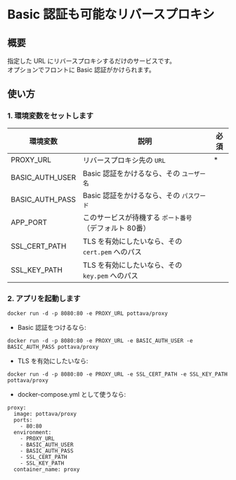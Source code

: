 # Basic 認証も可能なリバースプロキシ


## 概要

指定した URL にリバースプロキシするだけのサービスです。  
オプションでフロントに Basic 認証がかけられます。


## 使い方

### 1. 環境変数をセットします

環境変数            | 説明                                             | 必須
------------------ | ----------------------------------------------- | ---------
PROXY_URL          | リバースプロキシ先の `URL`                         | *
BASIC_AUTH_USER    | Basic 認証をかけるなら、その `ユーザー名`            | 
BASIC_AUTH_PASS    | Basic 認証をかけるなら、その `パスワード`            | 
APP_PORT           | このサービスが待機する `ポート番号` （デフォルト 80番） | 
SSL_CERT_PATH      | TLS を有効にしたいなら、その `cert.pem` へのパス     | 
SSL_KEY_PATH       | TLS を有効にしたいなら、その `key.pem` へのパス      | 

### 2. アプリを起動します

`docker run -d -p 8080:80 -e PROXY_URL pottava/proxy`

* Basic 認証をつけるなら:  

`docker run -d -p 8080:80 -e PROXY_URL -e BASIC_AUTH_USER -e BASIC_AUTH_PASS pottava/proxy`

* TLS を有効にしたいなら:  

`docker run -d -p 8080:80 -e PROXY_URL -e SSL_CERT_PATH -e SSL_KEY_PATH pottava/proxy`

* docker-compose.yml として使うなら:  

```
proxy:
  image: pottava/proxy
  ports:
    - 80:80
  environment:
    - PROXY_URL
    - BASIC_AUTH_USER
    - BASIC_AUTH_PASS
    - SSL_CERT_PATH
    - SSL_KEY_PATH
  container_name: proxy
```
